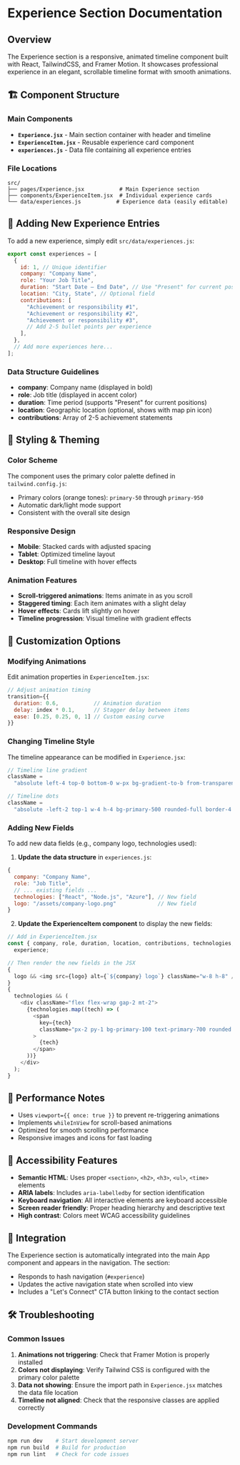 # Experience Section Documentation

## Overview

The Experience section is a responsive, animated timeline component built with React, TailwindCSS, and Framer Motion. It showcases professional experience in an elegant, scrollable timeline format with smooth animations.

## 🏗️ Component Structure

### Main Components

- **`Experience.jsx`** - Main section container with header and timeline
- **`ExperienceItem.jsx`** - Reusable experience card component
- **`experiences.js`** - Data file containing all experience entries

### File Locations

```
src/
├── pages/Experience.jsx           # Main Experience section
├── components/ExperienceItem.jsx  # Individual experience cards
└── data/experiences.js           # Experience data (easily editable)
```

## 📝 Adding New Experience Entries

To add a new experience, simply edit `src/data/experiences.js`:

```javascript
export const experiences = [
  {
    id: 1, // Unique identifier
    company: "Company Name",
    role: "Your Job Title",
    duration: "Start Date – End Date", // Use "Present" for current positions
    location: "City, State", // Optional field
    contributions: [
      "Achievement or responsibility #1",
      "Achievement or responsibility #2",
      "Achievement or responsibility #3",
      // Add 2-5 bullet points per experience
    ],
  },
  // Add more experiences here...
];
```

### Data Structure Guidelines

- **company**: Company name (displayed in bold)
- **role**: Job title (displayed in accent color)
- **duration**: Time period (supports "Present" for current positions)
- **location**: Geographic location (optional, shows with map pin icon)
- **contributions**: Array of 2-5 achievement statements

## 🎨 Styling & Theming

### Color Scheme

The component uses the primary color palette defined in `tailwind.config.js`:

- Primary colors (orange tones): `primary-50` through `primary-950`
- Automatic dark/light mode support
- Consistent with the overall site design

### Responsive Design

- **Mobile**: Stacked cards with adjusted spacing
- **Tablet**: Optimized timeline layout
- **Desktop**: Full timeline with hover effects

### Animation Features

- **Scroll-triggered animations**: Items animate in as you scroll
- **Staggered timing**: Each item animates with a slight delay
- **Hover effects**: Cards lift slightly on hover
- **Timeline progression**: Visual timeline with gradient effects

## 🔧 Customization Options

### Modifying Animations

Edit animation properties in `ExperienceItem.jsx`:

```javascript
// Adjust animation timing
transition={{
  duration: 0.6,           // Animation duration
  delay: index * 0.1,      // Stagger delay between items
  ease: [0.25, 0.25, 0, 1] // Custom easing curve
}}
```

### Changing Timeline Style

The timeline appearance can be modified in `Experience.jsx`:

```javascript
// Timeline line gradient
className =
  "absolute left-4 top-0 bottom-0 w-px bg-gradient-to-b from-transparent via-primary-500/20 to-transparent";

// Timeline dots
className =
  "absolute -left-2 top-1 w-4 h-4 bg-primary-500 rounded-full border-4 border-gray-50 dark:border-gray-900 shadow-lg";
```

### Adding New Fields

To add new data fields (e.g., company logo, technologies used):

1. **Update the data structure** in `experiences.js`:

```javascript
{
  company: "Company Name",
  role: "Job Title",
  // ... existing fields ...
  technologies: ["React", "Node.js", "Azure"], // New field
  logo: "/assets/company-logo.png"             // New field
}
```

2. **Update the ExperienceItem component** to display the new fields:

```javascript
// Add in ExperienceItem.jsx
const { company, role, duration, location, contributions, technologies, logo } =
  experience;

// Then render the new fields in the JSX
{
  logo && <img src={logo} alt={`${company} logo`} className="w-8 h-8" />;
}
{
  technologies && (
    <div className="flex flex-wrap gap-2 mt-2">
      {technologies.map((tech) => (
        <span
          key={tech}
          className="px-2 py-1 bg-primary-100 text-primary-700 rounded text-sm"
        >
          {tech}
        </span>
      ))}
    </div>
  );
}
```

## 🚀 Performance Notes

- Uses `viewport={{ once: true }}` to prevent re-triggering animations
- Implements `whileInView` for scroll-based animations
- Optimized for smooth scrolling performance
- Responsive images and icons for fast loading

## 🎯 Accessibility Features

- **Semantic HTML**: Uses proper `<section>`, `<h2>`, `<h3>`, `<ul>`, `<time>` elements
- **ARIA labels**: Includes `aria-labelledby` for section identification
- **Keyboard navigation**: All interactive elements are keyboard accessible
- **Screen reader friendly**: Proper heading hierarchy and descriptive text
- **High contrast**: Colors meet WCAG accessibility guidelines

## 🔄 Integration

The Experience section is automatically integrated into the main App component and appears in the navigation. The section:

- Responds to hash navigation (`#experience`)
- Updates the active navigation state when scrolled into view
- Includes a "Let's Connect" CTA button linking to the contact section

## 🛠️ Troubleshooting

### Common Issues

1. **Animations not triggering**: Check that Framer Motion is properly installed
2. **Colors not displaying**: Verify Tailwind CSS is configured with the primary color palette
3. **Data not showing**: Ensure the import path in `Experience.jsx` matches the data file location
4. **Timeline not aligned**: Check that the responsive classes are applied correctly

### Development Commands

```bash
npm run dev    # Start development server
npm run build  # Build for production
npm run lint   # Check for code issues
```
